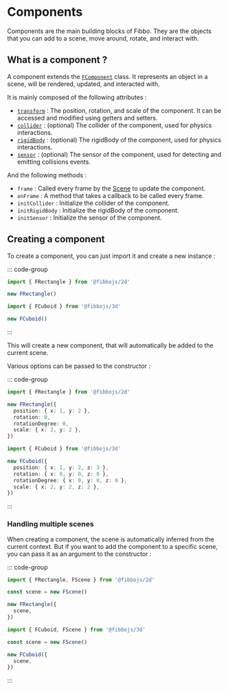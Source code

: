 # Components

Components are the main building blocks of Fibbo. They are the objects that you can add to a scene, move around, rotate, and interact with.

## What is a component ?

A component extends the [`FComponent`](/api/core/classes/FComponent) class. It represents an object in a scene, will be rendered, updated, and interacted with.

It is mainly composed of the following attributes :
- [`transform`](/guide/core/transforms) : The position, rotation, and scale of the component. It can be accessed and modified using getters and setters.
- [`collider`](/guide/physics/colliders) : (optional) The collider of the component, used for physics interactions.
- [`rigidBody`](/guide/physics/rigidbody) : (optional) The rigidBody of the component, used for physics interactions.
- [`sensor`](/guide/events/collisions) : (optional) The sensor of the component, used for detecting and emitting collisions events.

And the following methods :
- `frame` : Called every frame by the [Scene](/guide/core/scene) to update the component.
- `onFrame` : A method that takes a callback to be called every frame.
- `initCollider` : Initialize the collider of the component.
- `initRigidBody` : Initialize the rigidBody of the component.
- `initSensor` : Initialize the sensor of the component.

## Creating a component

To create a component, you can just import it and create a new instance :

::: code-group

```typescript [2d]
import { FRectangle } from '@fibbojs/2d'

new FRectangle()
```

```typescript [3d]
import { FCuboid } from '@fibbojs/3d'

new FCuboid()
```

:::

This will create a new component, that will automatically be added to the current scene.

Various options can be passed to the constructor :

::: code-group

```typescript [2d]
import { FRectangle } from '@fibbojs/2d'

new FRectangle({
  position: { x: 1, y: 2 },
  rotation: 0,
  rotationDegree: 0,
  scale: { x: 2, y: 2 },
})
```

```typescript [3d]
import { FCuboid } from '@fibbojs/3d'

new FCuboid({
  position: { x: 1, y: 2, z: 3 },
  rotation: { x: 0, y: 0, z: 0 },
  rotationDegree: { x: 0, y: 0, z: 0 },
  scale: { x: 2, y: 2, z: 2 },
})
```

:::

### Handling multiple scenes

When creating a component, the scene is automatically inferred from the current context. But if you want to add the component to a specific scene, you can pass it as an argument to the constructor :

::: code-group

```typescript [2d]
import { FRectangle, FScene } from '@fibbojs/2d'

const scene = new FScene()

new FRectangle({
  scene,
})
```

```typescript [3d]
import { FCuboid, FScene } from '@fibbojs/3d'

const scene = new FScene()

new FCuboid({
  scene,
})
```

:::
